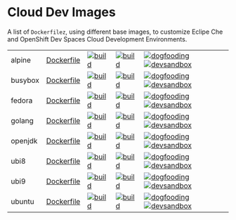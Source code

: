# Cloud Dev Images

A list of `Dockerfilez`, using different base images, to customize Eclipe Che and OpenShift Dev Spaces Cloud Development Environments.

|            |            |             |                 |        |
|------------|------------|-------------|-----------------|--------|
| alpine | [Dockerfile](https://github.com/l0rd/cloud-dev-images/blob/main/alpine/Dockerfile) | [![build](https://github.com/l0rd/cloud-dev-images/actions/workflows/alpine-build.yaml/badge.svg)](https://github.com/l0rd/cloud-dev-images/actions/workflows/alpine-build.yaml) | [![build](https://github.com/l0rd/cloud-dev-images/actions/workflows/alpine-vscode-startup.yaml/badge.svg)](https://github.com/l0rd/cloud-dev-images/actions/workflows/alpine-vscode-startup.yaml) | [![dogfooding](https://img.shields.io/static/v1?label=dogfooding%20%20%20%20&message=vscode&logo=eclipseche&color=FDB940&labelColor=525C86)](https://che-dogfooding.apps.che-dev.x6e0.p1.openshiftapps.com/#https://github.com/l0rd/cloud-dev-images?image=quay.io/mloriedo/cloud-dev-images:alpine&che-editor=che-incubator/che-code/insiders) [![devsandbox](https://img.shields.io/static/v1?label=dev%20sandbox&message=vscode&logo=eclipseche&color=FDB940&labelColor=525C86)](https://workspaces.openshift.com/#https://github.com/l0rd/cloud-dev-images?image=quay.io/mloriedo/cloud-dev-images:alpine&che-editor=che-incubator/che-code/insiders) |
| busybox | [Dockerfile](https://github.com/l0rd/cloud-dev-images/blob/main/busybox/Dockerfile) | [![build](https://github.com/l0rd/cloud-dev-images/actions/workflows/busybox-build.yaml/badge.svg)](https://github.com/l0rd/cloud-dev-images/actions/workflows/busybox-build.yaml) | [![build](https://github.com/l0rd/cloud-dev-images/actions/workflows/busybox-vscode-startup.yaml/badge.svg)](https://github.com/l0rd/cloud-dev-images/actions/workflows/busybox-vscode-startup.yaml) | [![dogfooding](https://img.shields.io/static/v1?label=dogfooding%20%20%20%20&message=vscode&logo=eclipseche&color=FDB940&labelColor=525C86)](https://che-dogfooding.apps.che-dev.x6e0.p1.openshiftapps.com/#https://github.com/l0rd/cloud-dev-images?image=quay.io/mloriedo/cloud-dev-images:busybox&che-editor=che-incubator/che-code/insiders) [![devsandbox](https://img.shields.io/static/v1?label=dev%20sandbox&message=vscode&logo=eclipseche&color=FDB940&labelColor=525C86)](https://workspaces.openshift.com/#https://github.com/l0rd/cloud-dev-images?image=quay.io/mloriedo/cloud-dev-images:busybox&che-editor=che-incubator/che-code/insiders) |
| fedora | [Dockerfile](https://github.com/l0rd/cloud-dev-images/blob/main/fedora/Dockerfile) | [![build](https://github.com/l0rd/cloud-dev-images/actions/workflows/fedora-build.yaml/badge.svg)](https://github.com/l0rd/cloud-dev-images/actions/workflows/fedora-build.yaml) | [![build](https://github.com/l0rd/cloud-dev-images/actions/workflows/fedora-vscode-startup.yaml/badge.svg)](https://github.com/l0rd/cloud-dev-images/actions/workflows/fedora-vscode-startup.yaml) | [![dogfooding](https://img.shields.io/static/v1?label=dogfooding%20%20%20%20&message=vscode&logo=eclipseche&color=FDB940&labelColor=525C86)](https://che-dogfooding.apps.che-dev.x6e0.p1.openshiftapps.com/#https://github.com/l0rd/cloud-dev-images?image=quay.io/mloriedo/cloud-dev-images:fedora&che-editor=che-incubator/che-code/insiders) [![devsandbox](https://img.shields.io/static/v1?label=dev%20sandbox&message=vscode&logo=eclipseche&color=FDB940&labelColor=525C86)](https://workspaces.openshift.com/#https://github.com/l0rd/cloud-dev-images?image=quay.io/mloriedo/cloud-dev-images:fedora&che-editor=che-incubator/che-code/insiders) |
| golang | [Dockerfile](https://github.com/l0rd/cloud-dev-images/blob/main/golang/Dockerfile) | [![build](https://github.com/l0rd/cloud-dev-images/actions/workflows/golang-build.yaml/badge.svg)](https://github.com/l0rd/cloud-dev-images/actions/workflows/golang-build.yaml) | [![build](https://github.com/l0rd/cloud-dev-images/actions/workflows/golang-vscode-startup.yaml/badge.svg)](https://github.com/l0rd/cloud-dev-images/actions/workflows/golang-vscode-startup.yaml) | [![dogfooding](https://img.shields.io/static/v1?label=dogfooding%20%20%20%20&message=vscode&logo=eclipseche&color=FDB940&labelColor=525C86)](https://che-dogfooding.apps.che-dev.x6e0.p1.openshiftapps.com/#https://github.com/l0rd/cloud-dev-images?image=quay.io/mloriedo/cloud-dev-images:golang&che-editor=che-incubator/che-code/insiders) [![devsandbox](https://img.shields.io/static/v1?label=dev%20sandbox&message=vscode&logo=eclipseche&color=FDB940&labelColor=525C86)](https://workspaces.openshift.com/#https://github.com/l0rd/cloud-dev-images?image=quay.io/mloriedo/cloud-dev-images:golang&che-editor=che-incubator/che-code/insiders) |
| openjdk | [Dockerfile](https://github.com/l0rd/cloud-dev-images/blob/main/openjdk/Dockerfile) | [![build](https://github.com/l0rd/cloud-dev-images/actions/workflows/openjdk-build.yaml/badge.svg)](https://github.com/l0rd/cloud-dev-images/actions/workflows/openjdk-build.yaml) | [![build](https://github.com/l0rd/cloud-dev-images/actions/workflows/openjdk-vscode-startup.yaml/badge.svg)](https://github.com/l0rd/cloud-dev-images/actions/workflows/openjdk-vscode-startup.yaml) | [![dogfooding](https://img.shields.io/static/v1?label=dogfooding%20%20%20%20&message=vscode&logo=eclipseche&color=FDB940&labelColor=525C86)](https://che-dogfooding.apps.che-dev.x6e0.p1.openshiftapps.com/#https://github.com/l0rd/cloud-dev-images?image=quay.io/mloriedo/cloud-dev-images:openjdk&che-editor=che-incubator/che-code/insiders) [![devsandbox](https://img.shields.io/static/v1?label=dev%20sandbox&message=vscode&logo=eclipseche&color=FDB940&labelColor=525C86)](https://workspaces.openshift.com/#https://github.com/l0rd/cloud-dev-images?image=quay.io/mloriedo/cloud-dev-images:openjdk&che-editor=che-incubator/che-code/insiders) |
| ubi8 | [Dockerfile](https://github.com/l0rd/cloud-dev-images/blob/main/ubi8/Dockerfile) | [![build](https://github.com/l0rd/cloud-dev-images/actions/workflows/ubi8-build.yaml/badge.svg)](https://github.com/l0rd/cloud-dev-images/actions/workflows/ubi8-build.yaml) | [![build](https://github.com/l0rd/cloud-dev-images/actions/workflows/ubi8-vscode-startup.yaml/badge.svg)](https://github.com/l0rd/cloud-dev-images/actions/workflows/ubi8-vscode-startup.yaml) | [![dogfooding](https://img.shields.io/static/v1?label=dogfooding%20%20%20%20&message=vscode&logo=eclipseche&color=FDB940&labelColor=525C86)](https://che-dogfooding.apps.che-dev.x6e0.p1.openshiftapps.com/#https://github.com/l0rd/cloud-dev-images?image=quay.io/mloriedo/cloud-dev-images:ubi8&che-editor=che-incubator/che-code/insiders) [![devsandbox](https://img.shields.io/static/v1?label=dev%20sandbox&message=vscode&logo=eclipseche&color=FDB940&labelColor=525C86)](https://workspaces.openshift.com/#https://github.com/l0rd/cloud-dev-images?image=quay.io/mloriedo/cloud-dev-images:ubi8&che-editor=che-incubator/che-code/insiders) |
| ubi9 | [Dockerfile](https://github.com/l0rd/cloud-dev-images/blob/main/ubi9/Dockerfile) | [![build](https://github.com/l0rd/cloud-dev-images/actions/workflows/ubi9-build.yaml/badge.svg)](https://github.com/l0rd/cloud-dev-images/actions/workflows/ubi9-build.yaml) | [![build](https://github.com/l0rd/cloud-dev-images/actions/workflows/ubi9-vscode-startup.yaml/badge.svg)](https://github.com/l0rd/cloud-dev-images/actions/workflows/ubi9-vscode-startup.yaml) | [![dogfooding](https://img.shields.io/static/v1?label=dogfooding%20%20%20%20&message=vscode&logo=eclipseche&color=FDB940&labelColor=525C86)](https://che-dogfooding.apps.che-dev.x6e0.p1.openshiftapps.com/#https://github.com/l0rd/cloud-dev-images?image=quay.io/mloriedo/cloud-dev-images:ubi9&che-editor=che-incubator/che-code/insiders) [![devsandbox](https://img.shields.io/static/v1?label=dev%20sandbox&message=vscode&logo=eclipseche&color=FDB940&labelColor=525C86)](https://workspaces.openshift.com/#https://github.com/l0rd/cloud-dev-images?image=quay.io/mloriedo/cloud-dev-images:ubi9&che-editor=che-incubator/che-code/insiders) |
| ubuntu | [Dockerfile](https://github.com/l0rd/cloud-dev-images/blob/main/ubuntu/Dockerfile) | [![build](https://github.com/l0rd/cloud-dev-images/actions/workflows/ubuntu-build.yaml/badge.svg)](https://github.com/l0rd/cloud-dev-images/actions/workflows/ubuntu-build.yaml) | [![build](https://github.com/l0rd/cloud-dev-images/actions/workflows/ubuntu-vscode-startup.yaml/badge.svg)](https://github.com/l0rd/cloud-dev-images/actions/workflows/ubuntu-vscode-startup.yaml) | [![dogfooding](https://img.shields.io/static/v1?label=dogfooding%20%20%20%20&message=vscode&logo=eclipseche&color=FDB940&labelColor=525C86)](https://che-dogfooding.apps.che-dev.x6e0.p1.openshiftapps.com/#https://github.com/l0rd/cloud-dev-images?image=quay.io/mloriedo/cloud-dev-images:ubuntu&che-editor=che-incubator/che-code/insiders) [![devsandbox](https://img.shields.io/static/v1?label=dev%20sandbox&message=vscode&logo=eclipseche&color=FDB940&labelColor=525C86)](https://workspaces.openshift.com/#https://github.com/l0rd/cloud-dev-images?image=quay.io/mloriedo/cloud-dev-images:ubuntu&che-editor=che-incubator/che-code/insiders) |
